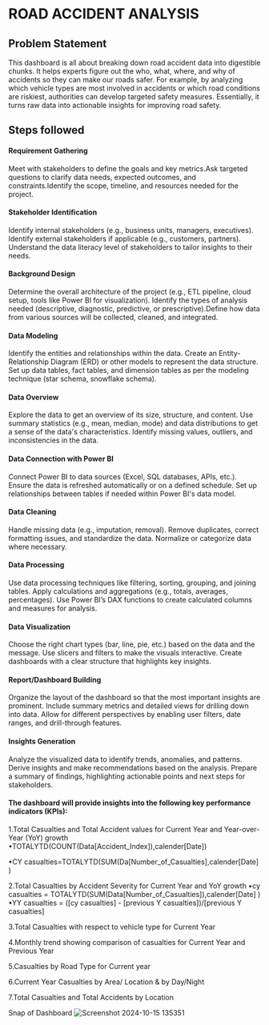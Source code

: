 
# ROAD ACCIDENT ANALYSIS


## Problem Statement



This dashboard is all about breaking down road accident data into digestible chunks. It helps experts figure out the who, what, where, and why of accidents so they can make our roads safer. For example, by analyzing which vehicle types are most involved in accidents or which road conditions are riskiest, authorities can develop targeted safety measures. Essentially, it turns raw data into actionable insights for improving road safety.


## Steps followed 

 #### Requirement Gathering

Meet with stakeholders to define the goals and key metrics.Ask targeted questions to clarify data needs, expected outcomes, and constraints.Identify the scope, timeline, and resources needed for the project.

#### Stakeholder Identification
Identify internal stakeholders (e.g., business units, managers, executives).
Identify external stakeholders if applicable (e.g., customers, partners).
Understand the data literacy level of stakeholders to tailor insights to their needs.

#### Background Design
Determine the overall architecture of the project (e.g., ETL pipeline, cloud setup, tools like Power BI for visualization).
Identify the types of analysis needed (descriptive, diagnostic, predictive, or prescriptive).Define how data from various sources will be collected, cleaned, and integrated.

#### Data Modeling
Identify the entities and relationships within the data.
Create an Entity-Relationship Diagram (ERD) or other models to represent the data structure.
Set up data tables, fact tables, and dimension tables as per the modeling technique (star schema, snowflake schema).
#### Data Overview
Explore the data to get an overview of its size, structure, and content.
Use summary statistics (e.g., mean, median, mode) and data distributions to get a sense of the data's characteristics.
Identify missing values, outliers, and inconsistencies in the data.
#### Data Connection with Power BI
Connect Power BI to data sources (Excel, SQL databases, APIs, etc.).
Ensure the data is refreshed automatically or on a defined schedule.
Set up relationships between tables if needed within Power BI's data model.
#### Data Cleaning
Handle missing data (e.g., imputation, removal).
Remove duplicates, correct formatting issues, and standardize the data.
Normalize or categorize data where necessary.

#### Data Processing

Use data processing techniques like filtering, sorting, grouping, and joining tables.
Apply calculations and aggregations (e.g., totals, averages, percentages).
Use Power BI’s DAX functions to create calculated columns and measures for analysis.
#### Data Visualization
Choose the right chart types (bar, line, pie, etc.) based on the data and the message.
Use slicers and filters to make the visuals interactive.
Create dashboards with a clear structure that highlights key insights.
#### Report/Dashboard Building
Organize the layout of the dashboard so that the most important insights are prominent.
Include summary metrics and detailed views for drilling down into data.
Allow for different perspectives by enabling user filters, date ranges, and drill-through features.

#### Insights Generation
Analyze the visualized data to identify trends, anomalies, and patterns.
Derive insights and make recommendations based on the analysis.
Prepare a summary of findings, highlighting actionable points and next steps for stakeholders.

#### The dashboard will provide insights into the following key performance indicators (KPIs):

1.Total Casualties and Total Accident values for Current Year and Year-over-Year (YoY) growth
•TOTALYTD(COUNT(Data[Accident_Index]),calender[Date])

•CY casualties=TOTALYTD(SUM(Da[Number_of_Casualties],calender[Date] )

2.Total Casualties by Accident Severity for Current Year and YoY growth
•cy casualties = TOTALYTD(SUM(Data[Number_of_Casualties]),calender[Date] )
•YY casualties = ([cy casualties] - [previous Y casualties])/[previous Y casualties]

3.Total Casualties with respect to vehicle type for Current Year

4.Monthly trend showing comparison of casualties for Current Year and Previous Year

5.Casualties by Road Type for Current year

6.Current Year Casualties by Area/ Location & by Day/Night 

7.Total Casualties and Total Accidents by Location


Snap of Dashboard
![Screenshot 2024-10-15 135351](https://github.com/user-attachments/assets/5b6ea9c0-929b-4040-bc01-163382c4f05e)
